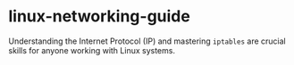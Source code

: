 # linux-networking-guide
Understanding the Internet Protocol (IP) and mastering `iptables` are crucial skills for anyone working with Linux systems.
